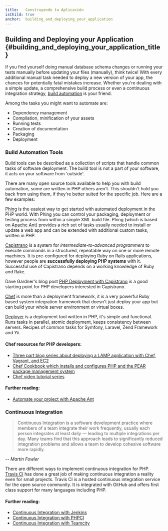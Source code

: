 ```yaml
---
title:   Construyendo tu Aplicación
isChild: true
anchor:  building_and_deploying_your_application
---
```


## Building and Deploying your Application {#building_and_deploying_your_application_title}

If you find yourself doing manual database schema changes or running your tests manually before updating your files
(manually), think twice! With every additional manual task needed to deploy a new version of your app, the chances for
potentially fatal mistakes increase. Whether you're dealing with a simple update, a comprehensive build process or even
a continuous integration strategy, [build automation][buildautomation] is your friend.

Among the tasks you might want to automate are:

* Dependency management
* Compilation, minification of your assets
* Running tests
* Creation of documentation
* Packaging
* Deployment


### Build Automation Tools

Build tools can be described as a collection of scripts that handle common tasks of software deployment. The build tool
is not a part of your software, it acts on your software from 'outside'.

There are many open source tools available to help you with build automation, some are written in PHP others aren't.
This shouldn't hold you back from using them, if they're better suited for the specific job. Here are a few examples:

[Phing] is the easiest way to get started with automated deployment in the PHP world. With Phing you can control your
packaging, deployment or testing process from within a simple XML build file. Phing (which is based on [Apache Ant])
provides a rich set of tasks usually needed to install or update a web app and can be extended with additional custom
tasks, written in PHP.

[Capistrano] is a system for *intermediate-to-advanced programmers* to execute commands in a structured, repeatable way
on one or more remote machines. It is pre-configured for deploying Ruby on Rails applications, however people are **successfully deploying PHP systems** with it. Successful use of Capistrano depends on a working knowledge of Ruby and
Rake.

Dave Gardner's blog post [PHP Deployment with Capistrano][phpdeploy_capistrano] is a good starting point for PHP
developers interested in Capistrano.

[Chef] is more than a deployment framework, it is a very powerful Ruby based system integration framework that doesn't
just deploy your app but can build your whole server environment or virtual boxes.

[Deployer] is a deployment tool written in PHP, it's simple and functional. Runs tasks in parallel, atomic deployment, keeps consistency between servers. Recipes of common tasks for Symfony, Laravel, Zend Framework and Yii.

#### Chef resources for PHP developers:

* [Three part blog series about deploying a LAMP application with Chef, Vagrant, and EC2][chef_vagrant_and_ec2]
* [Chef Cookbook which installs and configures PHP and the PEAR package management system][Chef_cookbook]
* [Chef video tutorial series][Chef_tutorial]

#### Further reading:

* [Automate your project with Apache Ant][apache_ant_tutorial]

### Continuous Integration

> Continuous Integration is a software development practice where members of a team integrate their work frequently,
> usually each person integrates at least daily — leading to multiple integrations per day. Many teams find that this
> approach leads to significantly reduced integration problems and allows a team to develop cohesive software more
> rapidly.

*-- Martin Fowler*

There are different ways to implement continuous integration for PHP. [Travis CI] has done a great job of
making continuous integration a reality even for small projects. Travis CI is a hosted continuous integration service
for the open source community. It is integrated with GitHub and offers first class support for many languages including
PHP.

#### Further reading:

* [Continuous Integration with Jenkins][Jenkins]
* [Continuous Integration with PHPCI][PHPCI]
* [Continuous Integration with Teamcity][Teamcity]


[buildautomation]: http://en.wikipedia.org/wiki/Build_automation
[Phing]: http://www.phing.info/
[Apache Ant]: http://ant.apache.org/
[Capistrano]: https://github.com/capistrano/capistrano/wiki
[phpdeploy_capistrano]: http://www.davegardner.me.uk/blog/2012/02/13/php-deployment-with-capistrano/
[Chef]: https://www.chef.io/
[chef_vagrant_and_ec2]: http://www.jasongrimes.org/2012/06/managing-lamp-environments-with-chef-vagrant-and-ec2-1-of-3/
[Chef_cookbook]: https://github.com/chef-cookbooks/php
[Chef_tutorial]: https://www.youtube.com/playlist?list=PL11cZfNdwNyPnZA9D1MbVqldGuOWqbumZ
[apache_ant_tutorial]: http://net.tutsplus.com/tutorials/other/automate-your-projects-with-apache-ant/
[Travis CI]: https://travis-ci.org/
[Jenkins]: http://jenkins-ci.org/
[PHPCI]: http://www.phptesting.org/
[Teamcity]: http://www.jetbrains.com/teamcity/
[Deployer]: https://github.com/deployphp/deployer
